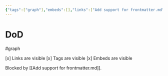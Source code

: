 ```yaml
---
{"tags":["graph"],"embeds":[],"links":["Add support for frontmatter.md"],"uuid":"3e2fb4b7-8475-4f11-a129-39be38bbf87e","todos":{"done":["Links are visible","Tags are visible","Embeds are visible"],"pending":[]}}
---
```

# DoD

#graph

[x] Links are visible
[x] Tags are visible
[x] Embeds are visible

Blocked by [[Add support for frontmatter.md]].
